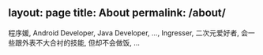 layout: page
title: About
permalink: /about/
---

程序媛, Android Developer, Java Developer, ..., Ingresser, 二次元爱好者, 会一些跟外表不大合衬的技能, 但却不会做饭, ...
